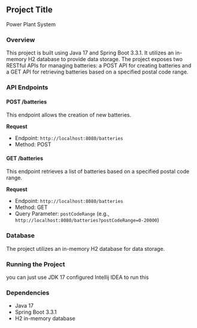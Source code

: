 ## Project Title

Power Plant System

### Overview

This project is built using Java 17 and Spring Boot 3.3.1. It utilizes an in-memory H2 database to provide data storage. The project exposes two RESTful APIs for managing batteries: a POST API for creating batteries and a GET API for retrieving batteries based on a specified postal code range.

### API Endpoints

#### POST /batteries

This endpoint allows the creation of new batteries.

**Request**

- Endpoint: `http://localhost:8080/batteries`
- Method: POST


#### GET /batteries

This endpoint retrieves a list of batteries based on a specified postal code range.

**Request**

- Endpoint: `http://localhost:8080/batteries`
- Method: GET
- Query Parameter: `postCodeRange` (e.g., `http://localhost:8080/batteries?postCodeRange=0-20000`)


### Database

The project utilizes an in-memory H2 database for data storage. 

### Running the Project
you can just use JDK 17 configured Intellij IDEA to run this

### Dependencies

- Java 17
- Spring Boot 3.3.1
- H2 in-memory database



